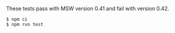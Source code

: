 These tests pass with MSW version 0.41 and fail with version 0.42.

    $ npm ci
    $ npm run test
